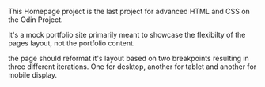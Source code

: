This Homepage project is the last project for advanced HTML and CSS on the Odin Project.

It's a mock portfolio site primarily meant to showcase the flexibilty
of the pages layout, not the portfolio content.

the page should reformat it's layout based on two breakpoints resulting in
three different iterations. One for desktop, another for tablet and another
for mobile display.
